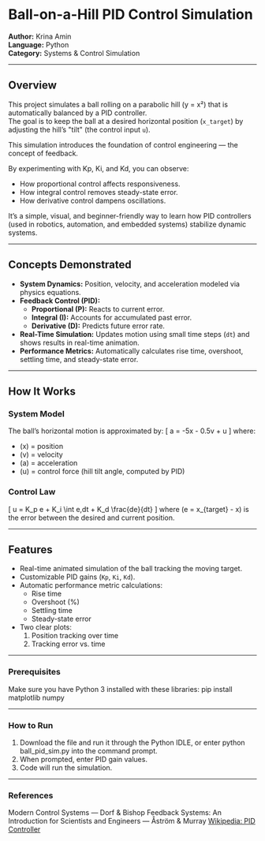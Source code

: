 # Ball-on-a-Hill PID Control Simulation

**Author:** Krina Amin  
**Language:** Python  
**Category:** Systems & Control Simulation

---

## Overview

This project simulates a ball rolling on a parabolic hill (y = x²) that is automatically balanced by a PID controller.  
The goal is to keep the ball at a desired horizontal position (`x_target`) by adjusting the hill’s "tilt" (the control input `u`).

This simulation introduces the foundation of control engineering — the concept of feedback.

By experimenting with Kp, Ki, and Kd, you can observe:
- How proportional control affects responsiveness.
- How integral control removes steady-state error.
- How derivative control dampens oscillations.

It’s a simple, visual, and beginner-friendly way to learn how PID controllers (used in robotics, automation, and embedded systems) stabilize dynamic systems.

---

## Concepts Demonstrated
- **System Dynamics:** Position, velocity, and acceleration modeled via physics equations.  
- **Feedback Control (PID):**
  - **Proportional (P):** Reacts to current error.
  - **Integral (I):** Accounts for accumulated past error.
  - **Derivative (D):** Predicts future error rate.  
- **Real-Time Simulation:** Updates motion using small time steps (`dt`) and shows results in real-time animation.  
- **Performance Metrics:** Automatically calculates rise time, overshoot, settling time, and steady-state error.

---

## How It Works

### System Model
The ball’s horizontal motion is approximated by:
\[
a = -5x - 0.5v + u
\]
where:
- \(x\) = position  
- \(v\) = velocity  
- \(a\) = acceleration  
- \(u\) = control force (hill tilt angle, computed by PID)

### Control Law
\[
u = K_p e + K_i \int e\,dt + K_d \frac{de}{dt}
\]
where \(e = x_{target} - x\) is the error between the desired and current position.

---

## Features

- Real-time animated simulation of the ball tracking the moving target.
- Customizable PID gains (`Kp`, `Ki`, `Kd`).
- Automatic performance metric calculations:
  - Rise time  
  - Overshoot (%)  
  - Settling time  
  - Steady-state error
- Two clear plots:
  1. Position tracking over time  
  2. Tracking error vs. time

---

### Prerequisites
Make sure you have Python 3 installed with these libraries:
pip install matplotlib numpy

---

### How to Run
1. Download the file and run it through the Python IDLE, or enter python ball_pid_sim.py into the command prompt.
2. When prompted, enter PID gain values.
3. Code will run the simulation.

---

### References
Modern Control Systems — Dorf & Bishop
Feedback Systems: An Introduction for Scientists and Engineers — Åström & Murray
[Wikipedia: PID Controller](http://taggedwiki.zubiaga.org/new_content/25fb23f948080b5e58f50011fae831d6)
